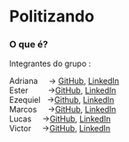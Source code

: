 # Politizando

### O que é?
<p></p>

Integrantes  do grupo :

Adriana  _&nbsp;_  _&nbsp;_  -> [GitHub](https://github.com/AdrianaQMelo), [LinkedIn](https://www.linkedin.com/in/adrianaqmelo/)<br/>
Ester  _&nbsp;_  _&nbsp;_   _&nbsp;_  _&nbsp;_     ->[GitHub](https://github.com/ester346), [LinkedIn](https://www.linkedin.com/in/estercsoliveira/)<br/>
Ezequiel  _&nbsp;_  ->[Github](https://github.com/Ezequie1), [LinkedIn](https://www.linkedin.com/in/ezequielamoura/)<br/>
Marcos   _&nbsp;_  _&nbsp;_  ->[GitHub](https://github.com/Eu-O-Marcos), [LinkedIn](https://www.linkedin.com/in/oi-eu-sou-o-marcos/)<br/>
Lucas   _&nbsp;_  _&nbsp;_    ->[GitHub](https://github.com/Lucas-Santos-Da-Silva), [LinkedIn](https://linkedin.com/in/)  <br/>
Victor   _&nbsp;_  _&nbsp;_  ->[GitHub](https://github.com/Victor-Manoel-Public), [LinkedIn](https://www.linkedin.com/in/victor-manoel-da-silva/)<br/>
